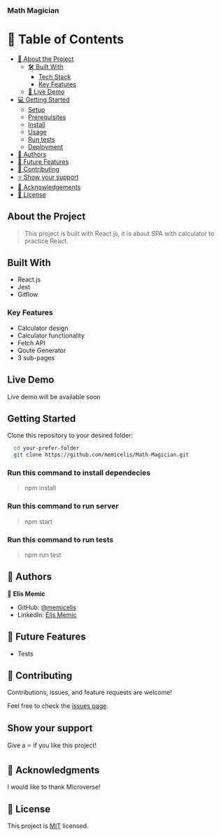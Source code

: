 ### Math Magician

# 📗 Table of Contents

- [📖 About the Project](#about-project)
  - [🛠 Built With](#built-with)
    - [Tech Stack](#tech-stack)
    - [Key Features](#key-features)
  - [🚀 Live Demo](#live-demo)
- [💻 Getting Started](#getting-started)
  - [Setup](#setup)
  - [Prerequisites](#prerequisites)
  - [Install](#install)
  - [Usage](#usage)
  - [Run tests](#run-tests)
  - [Deployment](#triangular_flag_on_post-deployment)
- [👥 Authors](#authors)
- [🔭 Future Features](#future-features)
- [🤝 Contributing](#contributing)
- [⭐️ Show your support](#support)
- [🙏 Acknowledgements](#acknowledgements)
- [📝 License](#license)

## About the Project

> This project is built with React.js, it is about SPA with calculator to practice React.

## Built With

- React.js
- Jest
- Gitflow

### Key Features

- Calculator design
- Calculator functionality
- Fetch API
- Qoute Generator
- 3 sub-pages

## Live Demo

Live demo will be available soon

## Getting Started

Clone this repository to your desired folder:

```sh
  cd your-prefer-folder
  git clone https://github.com/memicelis/Math-Magician.git
```

### Run this command to install dependecies

> npm install

### Run this command to run server

> npm start

### Run this command to run tests

> npm run test

## 👥 Authors <a name="authors"></a>

👤 **Elis Memic**

- GitHub: [@memicelis](https://github.com/memicelis)
- LinkedIn: [Elis Memic](https://www.linkedin.com/in/elis-memic-0a7393bb)

## 🔭 Future Features

- Tests

## 🤝 Contributing <a name="contributing"></a>

Contributions, issues, and feature requests are welcome!

Feel free to check the [issues page](https://github.com/memicelis/Math-Magician/issues).

## Show your support

Give a ⭐️ if you like this project!

## 🙏 Acknowledgments

I would like to thank Microverse!

## 📝 License

This project is [MIT](./LICENSE) licensed.
